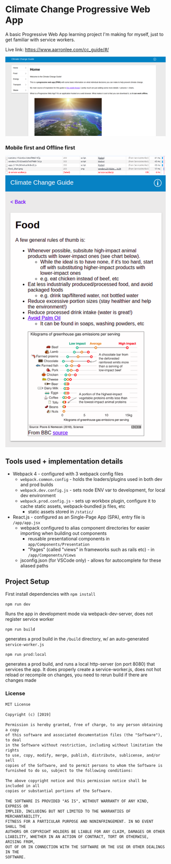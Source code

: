 # Climate Change Progressive Web App

A basic Progressive Web App learning project I'm making for myself, just to get familiar with service workers.

Live link: https://www.aarronlee.com/cc_guide/#/

![cc pwa](docs/cc_pwa.png)

### Mobile first and Offline first

![cc service worker](docs/service_worker.png)
![cc mobile](docs/cc_mobile.png)

## Tools used + implementation details

- Webpack 4 - configured with 3 webpack config files
  - `webpack.common.config` - holds the loaders/plugins used in both dev and prod builds
  - `webpack.dev.config.js` - sets node ENV var to development, for local dev environment
  - `webpack.prod.config.js` - sets up workbox plugin, configure it to cache static assets, webpack-bundled js files, etc
    - static assets stored in `/static/`
- React.js - configured as an Single-Page App (SPA), entry file is `/app/app.jsx`
  - webpack configured to alias component directories for easier importing when building out components
    - reusable presentational components in `app/Components/Presentation`
    - "Pages" (called "views" in frameworks such as rails etc) - in `/app/Components/Views`
  - jsconfig.json (for VSCode only) - allows for autocomplete for these aliased paths

## Project Setup

First install dependencies with `npm install`

`npm run dev`

Runs the app in development mode via webpack-dev-server, does not register service worker

`npm run build`

generates a prod build in the `/build` directory, w/ an auto-generated `service-worker.js`

`npm run prod:local`

generates a prod build, and runs a local http-server (on port 8080) that services the app. It does properly create a service-worker.js, does not hot reload or recompile on changes, you need to rerun build if there are changes made

### License

```
MIT License

Copyright (c) [2019]

Permission is hereby granted, free of charge, to any person obtaining a copy
of this software and associated documentation files (the "Software"), to deal
in the Software without restriction, including without limitation the rights
to use, copy, modify, merge, publish, distribute, sublicense, and/or sell
copies of the Software, and to permit persons to whom the Software is
furnished to do so, subject to the following conditions:

The above copyright notice and this permission notice shall be included in all
copies or substantial portions of the Software.

THE SOFTWARE IS PROVIDED "AS IS", WITHOUT WARRANTY OF ANY KIND, EXPRESS OR
IMPLIED, INCLUDING BUT NOT LIMITED TO THE WARRANTIES OF MERCHANTABILITY,
FITNESS FOR A PARTICULAR PURPOSE AND NONINFRINGEMENT. IN NO EVENT SHALL THE
AUTHORS OR COPYRIGHT HOLDERS BE LIABLE FOR ANY CLAIM, DAMAGES OR OTHER
LIABILITY, WHETHER IN AN ACTION OF CONTRACT, TORT OR OTHERWISE, ARISING FROM,
OUT OF OR IN CONNECTION WITH THE SOFTWARE OR THE USE OR OTHER DEALINGS IN THE
SOFTWARE.
```
